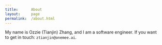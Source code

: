 ```yaml
---
title:      About
layout:     page
permalink:  /about.html
---
```


My name is Ozzie (Tianjin) Zhang, and I am a software engineer. If you want to get in touch:
`ztianjin@onemee.ai`. 


